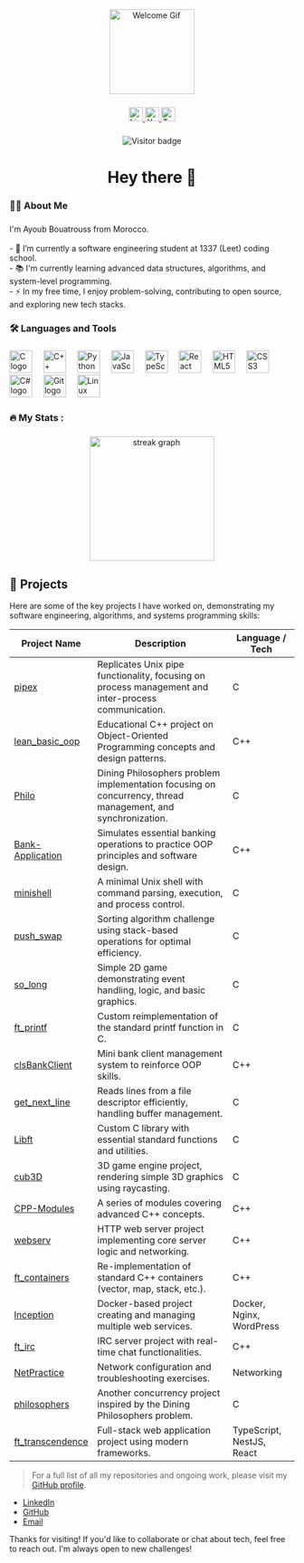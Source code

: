 <div align="center">
  <img height="150" src="https://media.giphy.com/media/M9gbBd9nbDrOTu1Mqx/giphy.gif" alt="Welcome Gif" />
</div>

###

<div align="center">
  <a href="https://www.linkedin.com/in/aybouatr/" target="_blank">
    <img src="https://img.shields.io/static/v1?message=LinkedIn&logo=linkedin&label=&color=0077B5&logoColor=white&style=for-the-badge" height="25" alt="LinkedIn" />
  </a>
  <a href="https://youtube.com/youryoutube" target="_blank">
    <img src="https://img.shields.io/static/v1?message=YouTube&logo=youtube&label=&color=FF0000&logoColor=white&style=for-the-badge" height="25" alt="YouTube" />
  </a>
  <a href="https://twitter.com/yourtwitter" target="_blank">
    <img src="https://img.shields.io/static/v1?message=Twitter&logo=twitter&label=&color=1DA1F2&logoColor=white&style=for-the-badge" height="25" alt="Twitter" />
  </a>
</div>

###

<div align="center">
  <img src="https://visitor-badge.laobi.icu/badge?page_id=aybouatr.aybouatr" alt="Visitor badge" />
</div>

###

<h1 align="center">Hey there 👋</h1>

###

<h3 align="left">👨‍💻  About Me</h3>

###

<p align="left">
I'm Ayoub Bouatrouss from Morocco.<br><br>
- 🔭 I’m currently a software engineering student at 1337 (Leet) coding school.<br>
- 📚 I'm currently learning advanced data structures, algorithms, and system-level programming.<br>
- ⚡ In my free time, I enjoy problem-solving, contributing to open source, and exploring new tech stacks.
</p>

###

<h3 align="left">🛠 Languages and Tools</h3>

###

<div align="left">
  <img src="https://cdn.jsdelivr.net/gh/devicons/devicon/icons/c/c-original.svg" height="40" alt="C logo" />
  <img width="12" />
  <img src="https://cdn.jsdelivr.net/gh/devicons/devicon/icons/cplusplus/cplusplus-original.svg" height="40" alt="C++ logo" />
  <img width="12" />
  <img src="https://cdn.jsdelivr.net/gh/devicons/devicon/icons/python/python-original.svg" height="40" alt="Python logo" />
  <img width="12" />
  <img src="https://cdn.jsdelivr.net/gh/devicons/devicon/icons/javascript/javascript-original.svg" height="40" alt="JavaScript logo" />
  <img width="12" />
  <img src="https://cdn.jsdelivr.net/gh/devicons/devicon/icons/typescript/typescript-original.svg" height="40" alt="TypeScript logo" />
  <img width="12" />
  <img src="https://cdn.jsdelivr.net/gh/devicons/devicon/icons/react/react-original.svg" height="40" alt="React logo" />
  <img width="12" />
  <img src="https://cdn.jsdelivr.net/gh/devicons/devicon/icons/html5/html5-original.svg" height="40" alt="HTML5 logo" />
  <img width="12" />
  <img src="https://cdn.jsdelivr.net/gh/devicons/devicon/icons/css3/css3-original.svg" height="40" alt="CSS3 logo" />
  <img width="12" />
  <img src="https://cdn.jsdelivr.net/gh/devicons/devicon/icons/csharp/csharp-original.svg" height="40" alt="C# logo" />
  <img width="12" />
  <img src="https://cdn.jsdelivr.net/gh/devicons/devicon/icons/git/git-original.svg" height="40" alt="Git logo" />
  <img width="12" />
  <img src="https://cdn.jsdelivr.net/gh/devicons/devicon/icons/linux/linux-original.svg" height="40" alt="Linux logo" />
</div>

###

<h3 align="left">🔥   My Stats :</h3>

###

<div align="center">
  <img src="https://streak-stats.demolab.com?user=aybouatr&locale=en&mode=daily&theme=dark&hide_border=false&border_radius=5&order=3" height="220" alt="streak graph" />
</div>

###

## 🚀 Projects

Here are some of the key projects I have worked on, demonstrating my software engineering, algorithms, and systems programming skills:

| Project Name | Description | Language / Tech |
|--------------|-------------|----------------|
| [pipex](https://github.com/aybouatr/pipex) | Replicates Unix pipe functionality, focusing on process management and inter-process communication. | C |
| [lean_basic_oop](https://github.com/aybouatr/lean_basic_oop) | Educational C++ project on Object-Oriented Programming concepts and design patterns. | C++ |
| [Philo](https://github.com/aybouatr/Philo) | Dining Philosophers problem implementation focusing on concurrency, thread management, and synchronization. | C |
| [Bank-Application](https://github.com/aybouatr/Bank-Application) | Simulates essential banking operations to practice OOP principles and software design. | C++ |
| [minishell](https://github.com/aybouatr/minishell) | A minimal Unix shell with command parsing, execution, and process control. | C |
| [push_swap](https://github.com/aybouatr/push_swap) | Sorting algorithm challenge using stack-based operations for optimal efficiency. | C |
| [so_long](https://github.com/aybouatr/so_long) | Simple 2D game demonstrating event handling, logic, and basic graphics. | C |
| [ft_printf](https://github.com/aybouatr/ft_printf) | Custom reimplementation of the standard printf function in C. | C |
| [clsBankClient](https://github.com/aybouatr/clsBankClient) | Mini bank client management system to reinforce OOP skills. | C++ |
| [get_next_line](https://github.com/aybouatr/get_next_line) | Reads lines from a file descriptor efficiently, handling buffer management. | C |
| [Libft](https://github.com/aybouatr/Libft) | Custom C library with essential standard functions and utilities. | C |
| [cub3D](https://github.com/aybouatr/cub3D) | 3D game engine project, rendering simple 3D graphics using raycasting. | C |
| [CPP-Modules](https://github.com/aybouatr/CPP-Modules) | A series of modules covering advanced C++ concepts. | C++ |
| [webserv](https://github.com/aybouatr/webserv) | HTTP web server project implementing core server logic and networking. | C++ |
| [ft_containers](https://github.com/aybouatr/ft_containers) | Re-implementation of standard C++ containers (vector, map, stack, etc.). | C++ |
| [Inception](https://github.com/aybouatr/Inception) | Docker-based project creating and managing multiple web services. | Docker, Nginx, WordPress |
| [ft_irc](https://github.com/aybouatr/ft_irc) | IRC server project with real-time chat functionalities. | C++ |
| [NetPractice](https://github.com/aybouatr/NetPractice) | Network configuration and troubleshooting exercises. | Networking |
| [philosophers](https://github.com/aybouatr/philosophers) | Another concurrency project inspired by the Dining Philosophers problem. | C |
| [ft_transcendence](https://github.com/aybouatr/ft_transcendence) | Full-stack web application project using modern frameworks. | TypeScript, NestJS, React |

> For a full list of all my repositories and ongoing work, please visit my [GitHub profile](https://github.com/aybouatr).

- [LinkedIn](https://www.linkedin.com/in/ayoubouatrouss)
- [GitHub](https://github.com/aybouatr)
- [Email](aybouatr@student.1337.ma)

Thanks for visiting! If you'd like to collaborate or chat about tech, feel free to reach out. I'm always open to new challenges!
